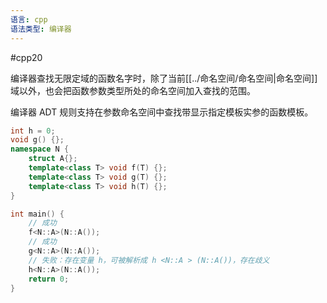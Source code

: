 ```yaml
---
语言: cpp
语法类型: 编译器
---
```

#cpp20 

编译器查找无限定域的函数名字时，除了当前[[../命名空间/命名空间|命名空间]]域以外，也会把函数参数类型所处的命名空间加入查找的范围。

编译器 ADT 规则支持在参数命名空间中查找带显示指定模板实参的函数模板。

```cpp
int h = 0;
void g() {};
namespace N {
    struct A{};
    template<class T> void f(T) {};
    template<class T> void g(T) {};
    template<class T> void h(T) {};
}

int main() {
    // 成功
    f<N::A>(N::A());
    // 成功
    g<N::A>(N::A());
    // 失败：存在变量 h，可被解析成 h <N::A > (N::A())，存在歧义
    h<N::A>(N::A());
    return 0;
}
```
